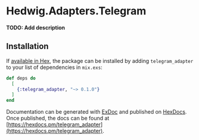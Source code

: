# Hedwig.Adapters.Telegram

**TODO: Add description**

## Installation

If [available in Hex](https://hex.pm/docs/publish), the package can be installed
by adding `telegram_adapter` to your list of dependencies in `mix.exs`:

```elixir
def deps do
  [
    {:telegram_adapter, "~> 0.1.0"}
  ]
end
```

Documentation can be generated with [ExDoc](https://github.com/elixir-lang/ex_doc)
and published on [HexDocs](https://hexdocs.pm). Once published, the docs can
be found at [https://hexdocs.pm/telegram_adapter](https://hexdocs.pm/telegram_adapter).

